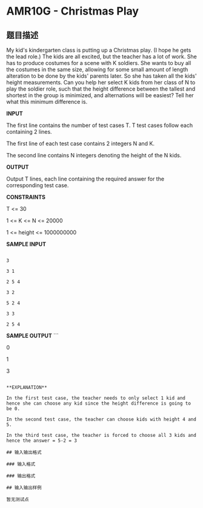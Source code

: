 # AMR10G - Christmas Play

## 题目描述

My kid's kindergarten class is putting up a Christmas play. (I hope he gets the lead role.) The kids are all excited, but the teacher has a lot of work. She has to produce costumes for a scene with K soldiers. She wants to buy all the costumes in the same size, allowing for some small amount of length alteration to be done by the kids' parents later. So she has taken all the kids' height measurements. Can you help her select K kids from her class of N to play the soldier role, such that the height difference between the tallest and shortest in the group is minimized, and alternations will be easiest? Tell her what this minimum difference is.

**INPUT**

The first line contains the number of test cases T. T test cases follow each containing 2 lines.

The first line of each test case contains 2 integers N and K.

The second line contains N integers denoting the height of the N kids.

**OUTPUT**

Output T lines, each line containing the required answer for the corresponding test case.

**CONSTRAINTS**

T <= 30

1 <= K <= N <= 20000

1 <= height <= 1000000000

**SAMPLE INPUT**

```

3

3 1

2 5 4

3 2

5 2 4

3 3

2 5 4

```

**SAMPLE OUTPUT** ```

0

1

3

```

**EXPLANATION**

In the first test case, the teacher needs to only select 1 kid and hence she can choose any kid since the height difference is going to be 0.

In the second test case, the teacher can choose kids with height 4 and 5.

In the third test case, the teacher is forced to choose all 3 kids and hence the answer = 5-2 = 3

## 输入输出格式

### 输入格式

### 输出格式

## 输入输出样例

暂无测试点

